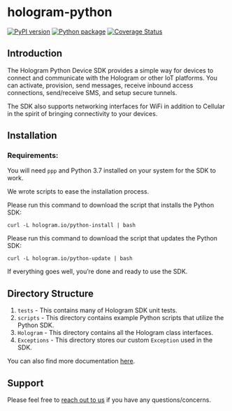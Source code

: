 # hologram-python

[![PyPI version](https://badge.fury.io/py/hologram-python.svg)](https://badge.fury.io/py/hologram-python)
[![Python package](https://github.com/hologram-io/hologram-python/actions)](https://github.com/hologram-io/hologram-python/workflows/Python%20package/badge.svg)
[![Coverage Status](https://coveralls.io/repos/github/hologram-io/hologram-python/badge.svg?branch=master)](https://coveralls.io/github/hologram-io/hologram-python?branch=master)

## Introduction
The Hologram Python Device SDK provides a simple way for devices to connect 
and communicate with the Hologram or other IoT platforms.  You can activate, provision, 
send messages, receive inbound access connections, send/receive SMS, and 
setup secure tunnels.

The SDK also supports networking interfaces for WiFi in addition to Cellular 
in the spirit of bringing connectivity to your devices.

## Installation

### Requirements:

You will need `ppp` and Python 3.7 installed on your system for the SDK to work.

We wrote scripts to ease the installation process.

Please run this command to download the script that installs the Python SDK:

`curl -L hologram.io/python-install | bash`

Please run this command to download the script that updates the Python SDK:

`curl -L hologram.io/python-update | bash`

If everything goes well, you’re done and ready to use the SDK.

## Directory Structure

1. `tests` - This contains many of Hologram SDK unit tests.
2. `scripts` -  This directory contains example Python scripts that utilize the Python SDK.
3. `Hologram` - This directory contains all the Hologram class interfaces.
4. `Exceptions` - This directory stores our custom `Exception` used in the SDK.

You can also find more documentation [here](https://hologram.io/docs/reference/cloud/python-sdk).

## Support
Please feel free to [reach out to us](mailto:support@hologram.io) if you have any questions/concerns.
